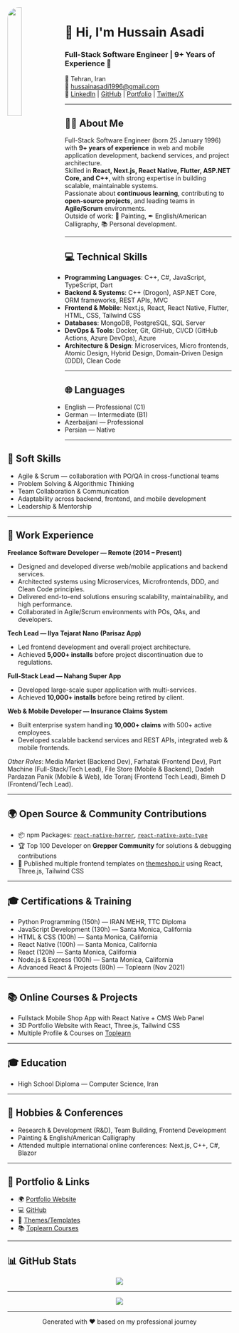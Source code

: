 <img src="https://avatars.githubusercontent.com/u/94780245?v=4" align="left" style="width: 25%;border-radius:25px" />  

# 👋 Hi, I'm Hussain Asadi  
### Full-Stack Software Engineer | 9+ Years of Experience 🚀  

📍 Tehran, Iran  
📧 hussainasadi1996@gmail.com  
🔗 [LinkedIn](https://www.linkedin.com/in/hussain-asadi-1157221b9) | [GitHub](https://github.com/husseinpenart) | [Portfolio](http://huabb.ir) | [Twitter/X](https://x.com/HussainAsa81695)  

---

## 🧑‍💻 About Me  
Full-Stack Software Engineer (born 25 January 1996) with **9+ years of experience** in web and mobile application development, backend services, and project architecture.  
Skilled in **React, Next.js, React Native, Flutter, ASP.NET Core, and C++**, with strong expertise in building scalable, maintainable systems.  
Passionate about **continuous learning**, contributing to **open-source projects**, and leading teams in **Agile/Scrum** environments.  
Outside of work: 🎨 Painting, ✒ English/American Calligraphy, 📚 Personal development.  

---

## 💻 Technical Skills  

- **Programming Languages**: C++, C#, JavaScript, TypeScript, Dart  
- **Backend & Systems**: C++ (Drogon), ASP.NET Core, ORM frameworks, REST APIs, MVC  
- **Frontend & Mobile**: Next.js, React, React Native, Flutter, HTML, CSS, Tailwind CSS  
- **Databases**: MongoDB, PostgreSQL, SQL Server  
- **DevOps & Tools**: Docker, Git, GitHub, CI/CD (GitHub Actions, Azure DevOps), Azure  
- **Architecture & Design**: Microservices, Micro frontends, Atomic Design, Hybrid Design, Domain-Driven Design (DDD), Clean Code  

---

## 🌐 Languages  
- English — Professional (C1)  
- German — Intermediate (B1)  
- Azerbaijani — Professional  
- Persian — Native  

---

## 🤝 Soft Skills  
- Agile & Scrum — collaboration with PO/QA in cross-functional teams  
- Problem Solving & Algorithmic Thinking  
- Team Collaboration & Communication  
- Adaptability across backend, frontend, and mobile development  
- Leadership & Mentorship  

---

## 🏢 Work Experience  

**Freelance Software Developer — Remote (2014 – Present)**  
- Designed and developed diverse web/mobile applications and backend services.  
- Architected systems using Microservices, Microfrontends, DDD, and Clean Code principles.  
- Delivered end-to-end solutions ensuring scalability, maintainability, and high performance.  
- Collaborated in Agile/Scrum environments with POs, QAs, and developers.  

**Tech Lead — Ilya Tejarat Nano (Parisaz App)**  
- Led frontend development and overall project architecture.  
- Achieved **5,000+ installs** before project discontinuation due to regulations.  

**Full-Stack Lead — Nahang Super App**  
- Developed large-scale super application with multi-services.  
- Achieved **10,000+ installs** before being retired by client.  

**Web & Mobile Developer — Insurance Claims System**  
- Built enterprise system handling **10,000+ claims** with 500+ active employees.  
- Developed scalable backend services and REST APIs, integrated web & mobile frontends.  

_Other Roles_: Media Market (Backend Dev), Farhatak (Frontend Dev), Part Machine (Full-Stack/Tech Lead), File Store (Mobile & Backend), Dadeh Pardazan Panik (Mobile & Web), Ide Toranj (Frontend Tech Lead), Bimeh D (Frontend/Tech Lead).  

---

## 🌍 Open Source & Community Contributions  
- 📦 npm Packages: [`react-native-horror`](https://www.npmjs.com/package/react-native-horror), [`react-native-auto-type`](https://www.npmjs.com/package/react-native-auto-type)  
- 🏆 Top 100 Developer on **Grepper Community** for solutions & debugging contributions  
- 🎨 Published multiple frontend templates on [themeshop.ir](https://themeshop.ir) using React, Three.js, Tailwind CSS  

---

## 🎓 Certifications & Training  
- Python Programming (150h) — IRAN MEHR, TTC Diploma  
- JavaScript Development (130h) — Santa Monica, California  
- HTML & CSS (100h) — Santa Monica, California  
- React Native (100h) — Santa Monica, California  
- React (120h) — Santa Monica, California  
- Node.js & Express (100h) — Santa Monica, California  
- Advanced React & Projects (80h) — Toplearn (Nov 2021)  

---

## 📚 Online Courses & Projects  
- Fullstack Mobile Shop App with React Native + CMS Web Panel  
- 3D Portfolio Website with React, Three.js, Tailwind CSS  
- Multiple Profile & Courses on [Toplearn](https://toplearn.com/masters/husseinpenart)  

---

## 🎓 Education  
- High School Diploma — Computer Science, Iran  

---

## 🎨 Hobbies & Conferences  
- Research & Development (R&D), Team Building, Frontend Development  
- Painting & English/American Calligraphy  
- Attended multiple international online conferences: Next.js, C++, C#, Blazor  

---

## 🔗 Portfolio & Links  
- 🌍 [Portfolio Website](http://huabb.ir)  
- 💻 [GitHub](https://github.com/husseinpenart)  
- 🎨 [Themes/Templates](https://themeshop.ir)  
- 📚 [Toplearn Courses](https://toplearn.com/masters/husseinpenart)  

---

## 📊 GitHub Stats  
<div align="center">
<img src="https://github-readme-stats.vercel.app/api?username=husseinpenart&show_icons=true&count_private=true&hide_border=true" />
</div>  

---

<div align="center">
<img src="https://komarev.com/ghpvc/?username=husseinpenart&&style=flat-square" />
</div>  

---
<div align="center">Generated with ❤️ based on my professional journey</div>
